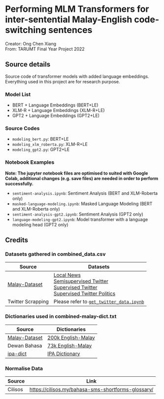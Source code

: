 # Performing MLM Transformers for inter-sentential Malay-English code-switching sentences
Creator: Ong Chen Xiang
<br>From: TARUMT Final Year Project 2022

## Source details
Source code of transformer models with added language embeddings.
<br>Everything used in this project are for research purpose.

### Model List

- BERT + Language Embeddings (BERT+LE)
- XLM-R + Language Embeddings (XLM-R+LE)
- GPT2 + Language Embeddings (GPT2+LE)

### Source Codes

- `modeling_bert.py`: BERT+LE
- `modeling_xlm_roberta.py`: XLM-R+LE
- `modeling_gpt2.py`: GPT2+LE

### Notebook Examples

**Note: The jupyter notebook files are optimised to suited with Google Colab, additional changes (e.g. save files) are needed in order to perform successfully.**

- `sentiment-analysis.ipynb`: Sentiment Analysis (BERT and XLM-Roberta only)
- `masked-language-modeling.ipynb`: Masked Language Modeling (BERT and XLM-Roberta only)
- `sentiment-analysis-gpt2.ipynb`: Sentiment Analysis (GPT2 only)
- `language-modeling-gpt2.ipynb`: Model transformer with a language modeling head (GPT2 only)

## Credits

### Datasets gathered in combined_data.csv

| Source | Datasets |
| -------- | ---- |
| [Malay-Dataset](https://github.com/huseinzol05/malay-dataset) | [Local News](https://github.com/huseinzol05/malay-dataset/blob/master/sentiment/news-sentiment) <br> [Semisupervised Twitter](https://github.com/huseinzol05/malay-dataset/blob/master/sentiment/semisupervised-twitter-3class) <br> [Supervised Twitter](https://github.com/huseinzol05/malay-dataset/blob/master/sentiment/supervised-twitter) <br> [Supervised Twitter Politics](https://github.com/huseinzol05/malay-dataset/blob/master/sentiment/supervised-twitter-politics) |
| Twitter Scrapping | Please refer to [`get_twitter_data.ipynb`](https://github.com/mintong89/fyp2022/blob/master/data/get_twitter_data.ipynb) |

### Dictionaries used in combined-malay-dict.txt

| Source | Dictionaries |
| ------ | ------------ |
| [Malay-Dataset](https://github.com/huseinzol05/malay-dataset) | [200k English-Malay](https://github.com/huseinzol05/malay-dataset/blob/master/dictionary/200k-english-malay) |
| Dewan Bahasa | [73k English-Malay](https://dl.fbaipublicfiles.com/arrival/dictionaries/en-ms.txt) |
| [ipa-dict](https://github.com/open-dict-data/ipa-dict) | [IPA Dictionary](https://raw.githubusercontent.com/open-dict-data/ipa-dict/master/data/ma.txt) |

### Normalise Data

| Source | Link |
| ------ | --------- |
| Cilisos | https://cilisos.my/bahasa-sms-shortforms-glossary/ |
